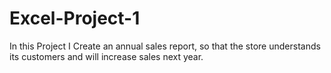 # Excel-Project-1
In this Project I Create an annual sales report, so that the store
understands its customers and will increase sales next year.
